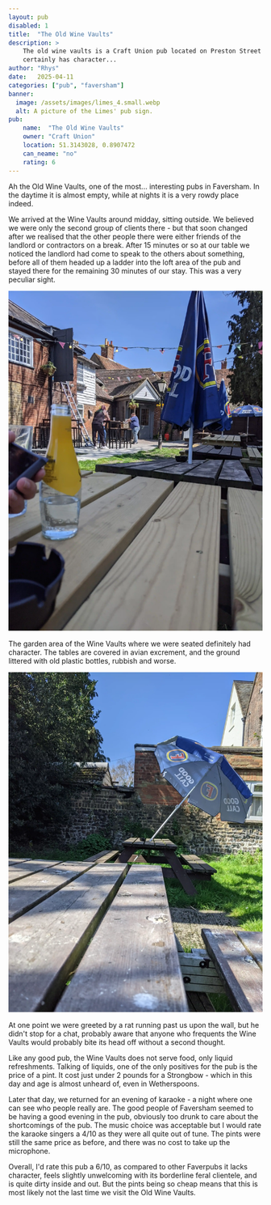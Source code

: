 ```yaml
---
layout: pub
disabled: 1
title:  "The Old Wine Vaults"
description: >
    The old wine vaults is a Craft Union pub located on Preston Street in Faversham. It
    certainly has character...
author: "Rhys"
date:   2025-04-11
categories: ["pub", "faversham"]
banner:
  image: /assets/images/limes_4.small.webp
  alt: A picture of the Limes' pub sign.
pub:
    name:  "The Old Wine Vaults"
    owner: "Craft Union"
    location: 51.3143028, 0.8907472
    can_neame: "no"
    rating: 6
---
```



Ah the Old Wine Vaults, one of the most... interesting pubs in Faversham. In the daytime it is almost empty, while at nights it is a very rowdy place indeed.

We arrived at the Wine Vaults around midday, sitting outside. We believed we were only the second group of clients there - but that soon changed after we realised that the other people there were either friends of the landlord or contractors on a break. After 15 minutes or so at our table we noticed the landlord had come to speak to the others about something, before all of them headed up a ladder into the loft area of the pub and stayed there for the remaining 30 minutes of our stay. This was a very peculiar sight.

![A trip up the ladded](/assets/images/wine_vaults_2.webp)

The garden area of the Wine Vaults where we were seated definitely had character. The tables are covered in avian excrement, and the ground littered with old plastic bottles, rubbish and worse.

![The state of the tables](/assets/images/wine_vaults_1.webp)

At one point we were greeted by a rat running past us upon the wall, but he didn't stop for a chat, probably aware that anyone who frequents the Wine Vaults would probably bite its head off without a second thought.

Like any good pub, the Wine Vaults does not serve food, only liquid refreshments. Talking of liquids, one of the only positives for the pub is the price of a pint. It cost just under 2 pounds for a Strongbow - which in this day and age is almost unheard of, even in Wetherspoons.

Later that day, we returned for an evening of karaoke - a night where one can see who people really are. The good people of Faversham seemed to be having a good evening in the pub, obviously too drunk to care about the shortcomings of the pub. The music choice was acceptable but I would rate the karaoke singers a 4/10 as they were all quite out of tune. The pints were still the same price as before, and there was no cost to take up the microphone.


Overall, I'd rate this pub a 6/10, as compared to other Faverpubs it lacks character, feels slightly unwelcoming with its borderline feral clientele, and is quite dirty inside and out. But the pints being so cheap means that this is most likely not the last time we visit the Old Wine Vaults.


<!--more-->

